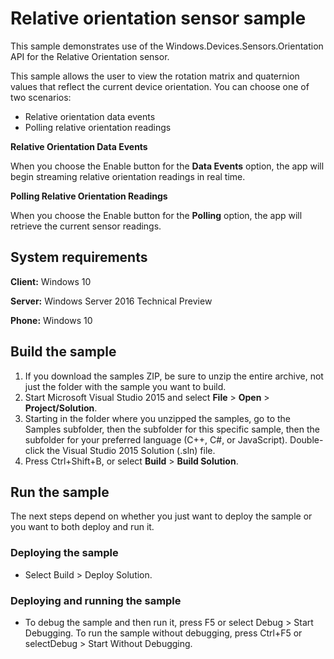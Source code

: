 <!---
  category: DevicesSensorsAndPower
  samplefwlink: http://go.microsoft.com/fwlink/p/?LinkId=620592
--->

# Relative orientation sensor sample

This sample demonstrates use of the Windows.Devices.Sensors.Orientation API for the Relative Orientation sensor.

This sample allows the user to view the rotation matrix and quaternion values that reflect the current device orientation. You can choose one of two scenarios:

-   Relative orientation data events
-   Polling relative orientation readings

**Relative Orientation Data Events**

When you choose the Enable button for the **Data Events** option, the app will begin streaming relative orientation readings in real time.

**Polling Relative Orientation Readings**

When you choose the Enable button for the **Polling** option, the app will retrieve the current sensor readings.

## System requirements

**Client:** Windows 10

**Server:** Windows Server 2016 Technical Preview

**Phone:** Windows 10

## Build the sample

1. If you download the samples ZIP, be sure to unzip the entire archive, not just the folder with the sample you want to build. 
2. Start Microsoft Visual Studio 2015 and select **File** \> **Open** \> **Project/Solution**.
3. Starting in the folder where you unzipped the samples, go to the Samples subfolder, then the subfolder for this specific sample, then the subfolder for your preferred language (C++, C#, or JavaScript). Double-click the Visual Studio 2015 Solution (.sln) file.
4. Press Ctrl+Shift+B, or select **Build** \> **Build Solution**.

## Run the sample

The next steps depend on whether you just want to deploy the sample or you want to both deploy and run it.

### Deploying the sample

- Select Build > Deploy Solution. 

### Deploying and running the sample

- To debug the sample and then run it, press F5 or select Debug >  Start Debugging. To run the sample without debugging, press Ctrl+F5 or selectDebug > Start Without Debugging. 
